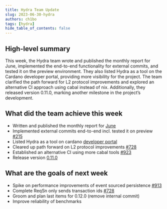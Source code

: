 ```yaml
---
title: Hydra Team Update
slug: 2023-06-30-hydra
authors: ch1bo
tags: [hydra]
hide_table_of_contents: false
---
```


## High-level summary

This week, the Hydra team wrote and published the monthly report for June,
implemented the end-to-end functionality for external commits, and tested it on
the preview environment. They also listed Hydra as a tool on the Cardano
developer portal, providing more visibility for the project. The team clarified
the path forward for L2 protocol improvements and explored an alternative CI
approach using cabal instead of nix. Additionally, they released version 0.11.0,
marking another milestone in the project&rsquo;s development.

## What did the team achieve this week

-   Written and published the monthly report for [June](https://hydra.family/head-protocol/monthly/2023-06)
-   Implemented external commits end-to-end incl. tested it on preview [#215](https://github.com/input-output-hk/hydra/issues/215)
-   Listed Hydra as a tool on cardano [developer portal](https://developers.cardano.org/tools/)
-   Cleared up path forward on L2 protocol improvements [#728](https://github.com/input-output-hk/hydra/issues/728)
-   Established an alternative CI using more cabal tools [#923](https://github.com/input-output-hk/hydra/pull/923)
-   Release version [0.11.0](https://github.com/input-output-hk/hydra/releases/tag/0.10.0)

## What are the goals of next week

-   Spike on performance improvements of event sourced persistence [#913](https://github.com/input-output-hk/hydra/issues/913)
-   Complete ReqSn only sends transaction ids [#728](https://github.com/input-output-hk/hydra/issues/728)
-   Groom and plan last items for 0.12.0 (remove internal commit)
-   Improve reliability of benchmarks
